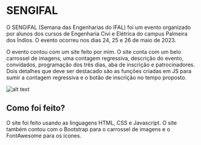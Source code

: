 # SENGIFAL

O SENGIFAL (Semana das Engenharias do IFAL) foi um evento organizado por alunos dos cursos de Engenharia Civi e Elétrica do campus Palmeira dos Índios. O evento ocorreu nos dias 24, 25 e 26 de maio de 2023.

O evento contou com um site feito por mim. O site conta com um belo carrossel de imagens, uma contagem regressiva, descrição do evento, convidados, programação dos três dias, aba de inscrição e patrocinadores. Dois detalhes que deve ser destacado são as funções criadas em JS para sumir a contagem regressiva e o botão de inscrição no tempo proposto.

![alt text]([path/to/file](https://media.licdn.com/dms/image/D4D22AQGEoV-H4F0AlQ/feedshare-shrink_2048_1536/0/1684537296172?e=1687996800&v=beta&t=qys0vfibYjsKa-gW5XS5RxeIaPN5AvlXtouHnaVkFgY))

## Como foi feito?

O site foi feito usando as linguagens HTML, CSS e Javascript. O site também contou com o Bootstrap para o carrossel de imagens e o FontAwesome para os ícones.
